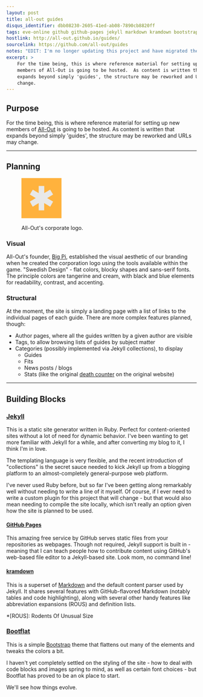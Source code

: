 ```yaml
---
layout: post
title: all-out guides
disqus_identifier: dbb08230-2605-41ed-ab08-7890cb8820ff
tags: eve-online github github-pages jekyll markdown kramdown bootstrap bootflat
hostlink: http://all-out.github.io/guides/
sourcelink: https://github.com/all-out/guides
notes: "EDIT: I'm no longer updating this project and have migrated the information it contained to a wiki.  Refer to the [White Stag Wiki]({% post_url 2016-05-31-white-stag-wiki %}) project page for more info."
excerpt: >
    For the time being, this is where reference material for setting up new
    members of All-Out is going to be hosted.  As content is written that
    expands beyond simply 'guides', the structure may be reworked and URLs may 
    change.
---
```





## Purpose

For the time being, this is where reference material for setting up new members
of [All-Out] is going to be hosted.  As content is written that expands beyond
simply 'guides', the structure may be reworked and URLs may change.

[All-Out]: http://evewho.com/corp/all-out

- - -

## Planning


<figure class="right">
    <a href="/img/all-out.png">
        <img alt="All-Out Logo" title="All-Out Logo" src="/img/all-out.png" width="25%">
    </a>
    <figcaption>
        <p>All-Out's corporate logo.</p>
    </figcaption>
</figure>

### Visual

All-Out's founder, [Big Pi], established the visual aesthetic of our branding
when he created the corporation logo using the tools available within the game.
"Swedish Design" - flat colors, blocky shapes and sans-serif fonts.  The
principle colors are tangerine and cream, with black and blue elements for
readability, contrast, and accenting.

[Big Pi]: http://evewho.com/pilot/Big+Pi

### Structural

At the moment, the site is simply a landing page with a list of links to the
individual pages of each guide.  There are more complex features planned,
though:

- Author pages, where all the guides written by a given author are visible
- Tags, to allow browsing lists of guides by subject matter
- Categories (possibly implemented via Jekyll collections), to display
    - Guides
    - Fits
    - News posts / blogs
    - Stats (like the original [death counter](http://allout.pro/) on the original website) 

- - -

## Building Blocks

### [Jekyll](http://jekyllrb.com/)

This is a static site generator written in Ruby.  Perfect for content-oriented
sites without a lot of need for dynamic behavior. I've been wanting to get more
familiar with Jekyll for a while, and after converting my blog to it, I think
I'm in love.

The templating language is very flexible, and the recent
introduction of "collections" is the secret sauce needed to kick Jekyll up from
a blogging platform to an almost-completely general-purpose web platform.

I've never used Ruby before, but so far I've been getting along remarkably well
without needing to write a line of it myself.  Of course, if I ever need to
write a custom plugin for this project that will change - but that would also
mean needing to compile the site locally, which isn't really an option given
how the site is planned to be used.

#### [GitHub Pages](https://pages.github.com/)

This amazing free service by GitHub serves static files from your repositories
as webpages.  Though not required, Jekyll support is built in - meaning that I
can teach people how to contribute content using GitHub's web-based file editor
to a Jekyll-based site.  Look mom, no command line!

#### [kramdown](http://kramdown.gettalong.org/)

This is a superset of [Markdown](https://daringfireball.net/projects/markdown/)
and the default content parser used by Jekyll.  It shares several features with
GitHub-flavored Markdown (notably tables and code highlighting), along with
several other handy features like abbreviation expansions (ROUS) and definition
lists.

*[ROUS]: Rodents Of Unusual Size


### [Bootflat](http://bootflat.github.io/)

This is a simple [Bootstrap](http://getbootstrap.com/) theme that flattens out
many of the elements and tweaks the colors a bit.

I haven't yet completely settled on the styling of the site - how to deal with
code blocks and images spring to mind, as well as certain font choices - but
Bootflat has proved to be an ok place to start.

We'll see how things evolve.
